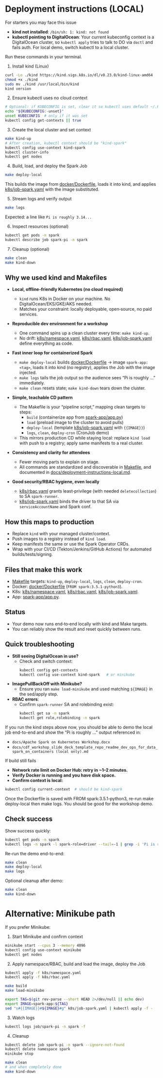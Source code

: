 # Deployment instructions (LOCAL)

For starters you may face this issue 

- __kind not installed__: `/bin/sh: 1: kind: not found`
- __kubectl pointing to DigitalOcean__: Your current kubeconfig context is a DigitalOcean cluster, so `kubectl apply` tries to talk to DO via `doctl` and fails auth. For local demo, switch kubectl to a local cluster.


Run these commands in your terminal.

1) Install kind (Linux)
```bash
curl -Lo ./kind https://kind.sigs.k8s.io/dl/v0.23.0/kind-linux-amd64
chmod +x ./kind
sudo mv ./kind /usr/local/bin/kind
kind version
```

2) Ensure kubectl uses no cloud context
```bash
# Optional: if KUBECONFIG is set, clear it so kubectl uses default ~/.kube/config
echo "${KUBECONFIG:-unset}"
unset KUBECONFIG  # only if it was set
kubectl config get-contexts || true
```

3) Create the local cluster and set context
```bash
make kind-up
# After creation, kubectl context should be "kind-spark"
kubectl config use-context kind-spark
kubectl cluster-info
kubectl get nodes
```

4) Build, load, and deploy the Spark Job
```bash
make deploy-local
```
This builds the image from [docker/Dockerfile](cci:7://file:///home/metanet/ProgramFiles/cdf-demo-kubernetes/docker/Dockerfile:0:0-0:0), loads it into kind, and applies [k8s/job-spark.yaml](cci:7://file:///home/metanet/ProgramFiles/cdf-demo-kubernetes/k8s/job-spark.yaml:0:0-0:0) with the image substituted.

5) Stream logs and verify output
```bash
make logs
```
Expected: a line like `Pi is roughly 3.14...`

6) Inspect resources (optional)
```bash
kubectl get pods -n spark
kubectl describe job spark-pi -n spark
```

7) Cleanup (optional)
```bash
make clean
make kind-down
```

## Why we used kind and Makefiles

- __Local, offline-friendly Kubernetes (no cloud required)__  
  - `kind` runs K8s in Docker on your machine. No DigitalOcean/EKS/GKE/AKS needed.  
  - Matches your constraint: locally deployable, open‑source, no paid services.

- __Reproducible dev environment for a workshop__  
  - One command spins up a clean cluster every time: `make kind-up`.  
  - No drift: [k8s/namespace.yaml](cci:7://file:///home/metanet/ProgramFiles/cdf-demo-kubernetes/k8s/namespace.yaml:0:0-0:0), [k8s/rbac.yaml](cci:7://file:///home/metanet/ProgramFiles/cdf-demo-kubernetes/k8s/rbac.yaml:0:0-0:0), [k8s/job-spark.yaml](cci:7://file:///home/metanet/ProgramFiles/cdf-demo-kubernetes/k8s/job-spark.yaml:0:0-0:0) define everything as code.

- __Fast inner loop for containerized Spark__  
  - `make deploy-local` builds [docker/Dockerfile](cci:7://file:///home/metanet/ProgramFiles/cdf-demo-kubernetes/docker/Dockerfile:0:0-0:0) → image `spark-app:<tag>`, loads it into kind (no registry), applies the Job with the image injected.  
  - `make logs` tails the job output so the audience sees “Pi is roughly …” immediately.  
  - `make clean` resets state; `make kind-down` tears down the cluster.

- __Simple, teachable CD pattern__  
  - The Makefile is your “pipeline script,” mapping clean targets to steps:
    - `build` (containerize app from [spark-app/app.py](cci:7://file:///home/metanet/ProgramFiles/cdf-demo-kubernetes/spark-app/app.py:0:0-0:0))  
    - `load` (preload image to the cluster to avoid pulls)  
    - `deploy-local` (template [k8s/job-spark.yaml](cci:7://file:///home/metanet/ProgramFiles/cdf-demo-kubernetes/k8s/job-spark.yaml:0:0-0:0) with `{{IMAGE}}`)  
    - `logs`, `clean`, `deploy-cron` (CronJob demo)
  - This mirrors production CD while staying local: replace `kind load` with push to a registry; apply same manifests to a real cluster.

- __Consistency and clarity for attendees__  
  - Fewer moving parts to explain on stage.  
  - All commands are standardized and discoverable in [Makefile](cci:7://file:///home/metanet/ProgramFiles/cdf-demo-kubernetes/Makefile:0:0-0:0), and documented in [docs/deployment-instructions-local.md](cci:7://file:///home/metanet/ProgramFiles/cdf-demo-kubernetes/docs/deployment-instructions-local.md:0:0-0:0).

- __Good security/RBAC hygiene, even locally__  
  - [k8s/rbac.yaml](cci:7://file:///home/metanet/ProgramFiles/cdf-demo-kubernetes/k8s/rbac.yaml:0:0-0:0) grants least‑privilege (with needed `deletecollection`) to SA `spark-runner`.  
  - [k8s/job-spark.yaml](cci:7://file:///home/metanet/ProgramFiles/cdf-demo-kubernetes/k8s/job-spark.yaml:0:0-0:0) binds the driver to that SA via `serviceAccountName` and Spark conf.

## How this maps to production

- Replace `kind` with your managed cluster/context.  
- Push images to a registry instead of `kind load`.  
- Keep manifests the same or use the Spark Operator CRDs.  
- Wrap with your CI/CD (Tekton/Jenkins/GitHub Actions) for automated builds/tests/signing.

## Files that make this work

- [Makefile](cci:7://file:///home/metanet/ProgramFiles/cdf-demo-kubernetes/Makefile:0:0-0:0) targets: `kind-up`, `deploy-local`, `logs`, `clean`, `deploy-cron`.  
- Docker: [docker/Dockerfile](cci:7://file:///home/metanet/ProgramFiles/cdf-demo-kubernetes/docker/Dockerfile:0:0-0:0) (`FROM spark:3.5.1-python3`).  
- K8s: [k8s/namespace.yaml](cci:7://file:///home/metanet/ProgramFiles/cdf-demo-kubernetes/k8s/namespace.yaml:0:0-0:0), [k8s/rbac.yaml](cci:7://file:///home/metanet/ProgramFiles/cdf-demo-kubernetes/k8s/rbac.yaml:0:0-0:0), [k8s/job-spark.yaml](cci:7://file:///home/metanet/ProgramFiles/cdf-demo-kubernetes/k8s/job-spark.yaml:0:0-0:0).  
- App: [spark-app/app.py](cci:7://file:///home/metanet/ProgramFiles/cdf-demo-kubernetes/spark-app/app.py:0:0-0:0).

## Status

- Your demo now runs end‑to‑end locally with kind and Make targets.  
- You can reliably show the result and reset quickly between runs.

## Quick troubleshooting

- __Still seeing DigitalOcean in use?__
  - Check and switch context:
    ```bash
    kubectl config get-contexts
    kubectl config use-context kind-spark   # or minikube
    ```
- __ImagePullBackOff with Minikube?__
  - Ensure you ran `make load-minikube` and used matching `${IMAGE}` in the sed/apply step.
- __RBAC errors__:
  - Confirm `spark-runner` SA and rolebinding exist:
    ```bash
    kubectl get sa -n spark
    kubectl get role,rolebinding -n spark
    ```

If you run the kind steps above now, you should be able to demo the local job end-to-end and show the “Pi is roughly …” output referenced in:
- `docs/Apache Spark on Kubernetes Workshop.docx`
- `docs/cdf_workshop_slide_deck_template_repo_readme_dev_ops_for_data_spark_on_containers (local only).md`

If build still fails
- __Network rate limit on Docker Hub: retry in ~1–2 minutes.__
- __Verify Docker is running and you have disk space.__
- __Confirm context is local:__
```bash
kubectl config current-context  # should be kind-spark
```
Once the Dockerfile is saved with FROM spark:3.5.1-python3, re-run make deploy-local then make logs. You should be good for the workshop demo.


## Check success

Show success quickly:
```bash
kubectl get pods -n spark
kubectl logs -n spark -l spark-role=driver --tail=-1 | grep -i 'Pi is roughly'
```

Re-run the demo end-to-end:

```bash
make clean
make deploy-local
make logs
```

Optional cleanup after demo:
```bash
make clean
make kind-down
```




# Alternative: Minikube path

If you prefer Minikube:

1) Start Minikube and confirm context
```bash
minikube start --cpus 3 --memory 4096
kubectl config use-context minikube
kubectl get nodes
```

2) Apply namespace/RBAC, build and load the image, deploy the Job
```bash
kubectl apply -f k8s/namespace.yaml
kubectl apply -f k8s/rbac.yaml

make build
make load-minikube

export TAG=$(git rev-parse --short HEAD 2>/dev/null || echo dev)
export IMAGE=spark-app:${TAG}
sed "s#{{IMAGE}}#${IMAGE}#g" k8s/job-spark.yaml | kubectl apply -f -
```

3) Watch logs
```bash
kubectl logs job/spark-pi -n spark -f
```

4) Cleanup
```bash
kubectl delete job spark-pi -n spark --ignore-not-found
kubectl delete namespace spark
minikube stop
```
```bash
make clean
# and when completely done
make kind-down
```
